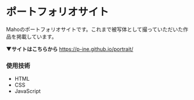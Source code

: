 # ポートフォリオサイト

Mahoのポートフォリオサイトです。これまで被写体として撮っていただいた作品を掲載しています。

**▼サイトはこちらから**
https://p-ine.github.io/portrait/


### 使用技術
- HTML
- CSS
- JavaScript
